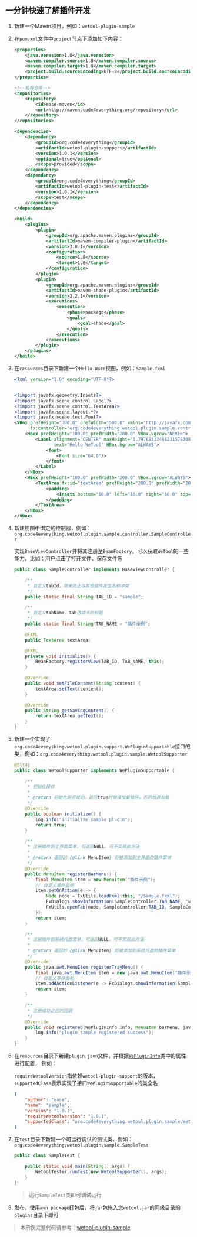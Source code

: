 ## 一分钟快速了解插件开发

1. 新建一个Maven项目，例如：`wetool-plugin-sample`

2. 在`pom.xml`文件中`project`节点下添加如下内容：

    ``` xml
    <properties>
        <java.veresion>1.8</java.veresion>
        <maven.compiler.source>1.8</maven.compiler.source>
        <maven.compiler.target>1.8</maven.compiler.target>
        <project.build.sourceEncoding>UTF-8</project.build.sourceEncoding>
    </properties>
    
    <!--私有仓库-->
    <repositories>
        <repository>
            <id>ease-maven</id>
            <url>http://maven.code4everything.org/repository</url>
        </repository>
    </repositories>
    
    <dependencies>
        <dependency>
            <groupId>org.code4everything</groupId>
            <artifactId>wetool-plugin-support</artifactId>
            <version>1.0.1</version>
            <optional>true</optional>
            <scope>provided</scope>
        </dependency>
        <dependency>
            <groupId>org.code4everything</groupId>
            <artifactId>wetool-plugin-test</artifactId>
            <version>1.0.1</version>
            <scope>test</scope>
        </dependency>
    </dependencies>
    
    <build>
        <plugins>
            <plugin>
                <groupId>org.apache.maven.plugins</groupId>
                <artifactId>maven-compiler-plugin</artifactId>
                <version>3.8.1</version>
                <configuration>
                    <source>1.8</source>
                    <target>1.8</target>
                </configuration>
            </plugin>
            <plugin>
                <groupId>org.apache.maven.plugins</groupId>
                <artifactId>maven-shade-plugin</artifactId>
                <version>3.2.1</version>
                <executions>
                    <execution>
                        <phase>package</phase>
                        <goals>
                            <goal>shade</goal>
                        </goals>
                    </execution>
                </executions>
            </plugin>
        </plugins>
    </build>
    ```

3. 在`resources`目录下新建一个`Hello Word`视图，例如：`Sample.fxml`

    ``` xml
    <?xml version="1.0" encoding="UTF-8"?>
    
    
    <?import javafx.geometry.Insets?>
    <?import javafx.scene.control.Label?>
    <?import javafx.scene.control.TextArea?>
    <?import javafx.scene.layout.*?>
    <?import javafx.scene.text.Font?>
    <VBox prefHeight="300.0" prefWidth="500.0" xmlns="http://javafx.com/javafx/8" xmlns:fx="http://javafx.com/fxml/1"
          fx:controller="org.code4everything.wetool.plugin.sample.controller.SampleController">
        <HBox prefHeight="100.0" prefWidth="200.0" VBox.vgrow="NEVER">
            <Label alignment="CENTER" maxHeight="1.7976931348623157E308" maxWidth="1.7976931348623157E308"
                   text="Hello WeTool" HBox.hgrow="ALWAYS">
                <font>
                    <Font size="64.0"/>
                </font>
            </Label>
        </HBox>
        <HBox prefHeight="100.0" prefWidth="200.0" VBox.vgrow="ALWAYS">
            <TextArea fx:id="textArea" prefHeight="200.0" prefWidth="200.0" HBox.hgrow="ALWAYS">
                <padding>
                    <Insets bottom="10.0" left="10.0" right="10.0" top="10.0"/>
                </padding>
            </TextArea>
        </HBox>
    </VBox>
    ```

4. 新建视图中绑定的控制器，例如：`org.code4everything.wetool.plugin.sample.controller.SampleController`

    实现`BaseViewController`并将其注册至`BeanFactory`，可以获取`WeTool`的一些能力，比如：用户点击了打开文件、保存文件等
    
    ``` java
    public class SampleController implements BaseViewController {
    
        /**
         * 自定义tabId，用来防止与其他插件发生名称冲突
         */
        public static final String TAB_ID = "sample";
    
        /**
         * 自定义tabName，Tab选项卡的标题
         */
        public static final String TAB_NAME = "插件示例";
    
        @FXML
        public TextArea textArea;
    
        @FXML
        private void initialize() {
            BeanFactory.registerView(TAB_ID, TAB_NAME, this);
        }
    
        @Override
        public void setFileContent(String content) {
            textArea.setText(content);
        }
    
        @Override
        public String getSavingContent() {
            return textArea.getText();
        }
    }
    ```

5. 新建一个实现了`org.code4everything.wetool.plugin.support.WePluginSupportable`接口的类，例如：`org.code4everything.wetool.plugin.sample.WetoolSupporter`

    ``` java
    @Slf4j
    public class WetoolSupporter implements WePluginSupportable {
    
        /**
         * 初始化操作
         *
         * @return 初始化是否成功，返回true时继续加载插件，否则放弃加载
         */
        @Override
        public boolean initialize() {
            log.info("initialize sample plugin");
            return true;
        }
    
        /**
         * 注册插件到主界面菜单，可返回NULL，可不实现此方法
         *
         * @return 返回的 {@link MenuItem} 将被添加到主界面的插件菜单
         */
        @Override
        public MenuItem registerBarMenu() {
            final MenuItem item = new MenuItem("插件示例");
            // 自定义事件监听
            item.setOnAction(e -> {
                Node node = FxUtils.loadFxml(this, "/Sample.fxml");
                FxDialogs.showInformation(SampleController.TAB_NAME, "welcome to wetool plugin");
                FxUtils.openTab(node, SampleController.TAB_ID, SampleController.TAB_NAME);
            });
            return item;
        }
    
        /**
         * 注册插件到系统托盘菜单，可返回NULL，可不实现此方法
         *
         * @return 返回的 {@link MenuItem} 将被添加到系统托盘的插件菜单
         */
        @Override
        public java.awt.MenuItem registerTrayMenu() {
            final java.awt.MenuItem item = new java.awt.MenuItem("插件示例");
            // 自定义事件监听
            item.addActionListener(e -> FxDialogs.showInformation(SampleController.TAB_NAME, "welcome to wetool plugin"));
            return item;
        }
    
        /**
         * 注册成功之后的回调
         */
        @Override
        public void registered(WePluginInfo info, MenuItem barMenu, java.awt.MenuItem trayMenu) {
            log.info("plugin sample registered success");
        }
    }
    ```

6. 在`resources`目录下新建`plugin.json`文件，并根据[`WePluginInfo`](wetool-plugin-support/src/main/java/org/code4everything/wetool/plugin/support/config/WePluginInfo.java)类中的属性进行配置，
例如：

    `requireWetoolVersion`指依赖`wetool-plugin-support`的版本，`supportedClass`表示实现了接口`WePluginSupportable`的类全名
    ``` json
    {
        "author": "ease",
        "name": "sample",
        "version": "1.0.1",
        "requireWetoolVersion": "1.0.1",
        "supportedClass": "org.code4everything.wetool.plugin.sample.WetoolSupporter"
    }
    ```

7. 在`test`目录下新建一个可运行调试的测试类，例如：`org.code4everything.wetool.plugin.sample.SampleTest`

    ``` java
    public class SampleTest {
    
        public static void main(String[] args) {
            WetoolTester.runTest(new WetoolSupporter(), args);
        }
    }
    ```
   
   > 运行`SampleTest`类即可调试运行

8. 发布，使用`mvn package`打包后，将`jar`包拖入您`wetool.jar`的同级目录的`plugins`目录下即可


> 本示例完整代码请参考：[wetool-plugin-sample](wetool-plugin-sample)
